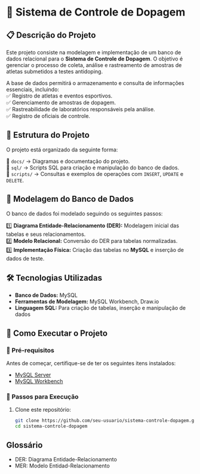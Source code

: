 # 📌 Sistema de Controle de Dopagem  

## 📋 Descrição do Projeto  
Este projeto consiste na modelagem e implementação de um banco de dados relacional para o **Sistema de Controle de Dopagem**. O objetivo é gerenciar o processo de coleta, análise e rastreamento de amostras de atletas submetidos a testes antidoping.  

A base de dados permitirá o armazenamento e consulta de informações essenciais, incluindo:  
✅ Registro de atletas e eventos esportivos.  
✅ Gerenciamento de amostras de dopagem.  
✅ Rastreabilidade de laboratórios responsáveis pela análise.  
✅ Registro de oficiais de controle.  

## 📁 Estrutura do Projeto  
O projeto está organizado da seguinte forma:  

📂 `docs/` → Diagramas e documentação do projeto.  
📂 `sql/` → Scripts SQL para criação e manipulação do banco de dados.  
📂 `scripts/` → Consultas e exemplos de operações com `INSERT`, `UPDATE` e `DELETE`.  

## 📌 Modelagem do Banco de Dados  
O banco de dados foi modelado seguindo os seguintes passos:  

1️⃣ **Diagrama Entidade-Relacionamento (DER):** Modelagem inicial das tabelas e seus relacionamentos.  
2️⃣ **Modelo Relacional:** Conversão do DER para tabelas normalizadas.  
3️⃣ **Implementação Física:** Criação das tabelas no **MySQL** e inserção de dados de teste.  

## 🛠️ Tecnologias Utilizadas  
- **Banco de Dados:** MySQL  
- **Ferramentas de Modelagem:** MySQL Workbench, Draw.io  
- **Linguagem SQL:** Para criação de tabelas, inserção e manipulação de dados  

## 🚀 Como Executar o Projeto  

### 📌 Pré-requisitos  
Antes de começar, certifique-se de ter os seguintes itens instalados:  
- [MySQL Server](https://dev.mysql.com/downloads/)  
- [MySQL Workbench](https://www.mysql.com/products/workbench/)  

### 📌 Passos para Execução  
1. Clone este repositório:  
   ```bash
   git clone https://github.com/seu-usuario/sistema-controle-dopagem.git
   cd sistema-controle-dopagem

## Glossário
- DER: Diagrama Entidade-Relacionamento
- MER: Modelo Entidad-Relacionamento
